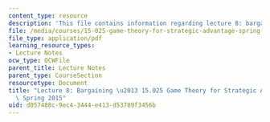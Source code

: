 ```yaml
---
content_type: resource
description: 'This file contains information regarding lecture 8: bargaining.'
file: /media/courses/15-025-game-theory-for-strategic-advantage-spring-2015/d057488c9ec43444e413d53789f3456b_MIT15_025S15_Lec_8.pdf
file_type: application/pdf
learning_resource_types:
- Lecture Notes
ocw_type: OCWFile
parent_title: Lecture Notes
parent_type: CourseSection
resourcetype: Document
title: "Lecture 8: Bargaining \u2013 15.025 Game Theory for Strategic Advantage \u2013\
  \ Spring 2015"
uid: d057488c-9ec4-3444-e413-d53789f3456b
---
```

